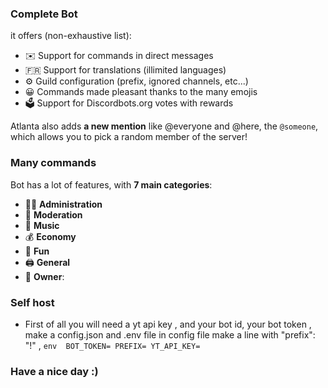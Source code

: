 ### Complete Bot

it offers (non-exhaustive list):
*   ✉️ Support for commands in direct messages
*   🇫🇷 Support for translations (illimited languages)
*   ⚙️ Guild configuration (prefix, ignored channels, etc...)
*   😀 Commands made pleasant thanks to the many emojis
*   🗳️ Support for Discordbots.org votes with rewards

Atlanta also adds **a new mention** like @everyone and @here, the `@someone`, which allows you to pick a random member of the server!

### Many commands

Bot has a lot of features, with **7 main categories**:

*   👩‍💼 **Administration** 
*   🚓 **Moderation**
*   🎵 **Music**
*   💰 **Economy**
*   👻 **Fun**
*   🖨️ **General** 
*   👑 **Owner**:
### Self host
* First of all you will need a yt api key , and your bot id, your bot token , make a config.json and .env file in config file make a line with "prefix": "!" , 
`env 
BOT_TOKEN=
PREFIX=
YT_API_KEY=`
### Have a nice day :)
